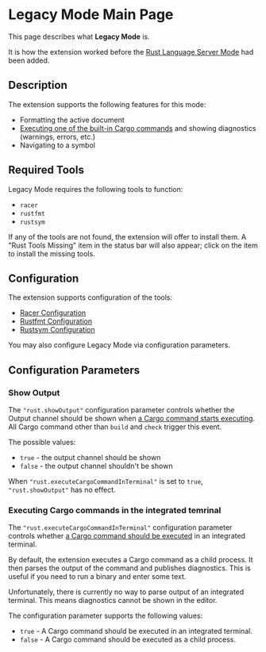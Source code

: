 # Legacy Mode Main Page

This page describes what **Legacy Mode** is.

It is how the extension worked before the [Rust Language Server Mode](../rls_mode/main.md) had been added.

## Description

The extension supports the following features for this mode:

* Formatting the active document
* [Executing one of the built-in Cargo commands](../cargo_command_execution.md) and showing diagnostics (warnings, errors, etc.)
* Navigating to a symbol

## Required Tools

Legacy Mode requires the following tools to function:

* `racer`
* `rustfmt`
* `rustsym`

If any of the tools are not found, the extension will offer to install them. A "Rust Tools Missing" item in the status bar will also appear; click on the item to install the missing tools.

## Configuration

The extension supports configuration of the tools:

* [Racer Configuration](racer_configuration.md)
* [Rustfmt Configuration](rustfmt_configuration.md)
* [Rustsym Configuration](rustsym_configuration.md)

You may also configure Legacy Mode via configuration parameters.

## Configuration Parameters

### Show Output

The `"rust.showOutput"` configuration parameter controls whether the Output channel should be shown when [a Cargo command starts executing](../cargo_command_execution.md). All Cargo command other than `build` and `check` trigger this event.

The possible values:

* `true` - the output channel should be shown
* `false` - the output channel shouldn't be shown

When `"rust.executeCargoCommandInTerminal"` is set to `true`, `"rust.showOutput"` has no effect.

### Executing Cargo commands in the integrated temrinal

The `"rust.executeCargoCommandInTerminal"` configuration parameter controls whether [a Cargo command should be executed](../cargo_command_execution.md) in an integrated terminal.

By default, the extension executes a Cargo command as a child process. It then parses the output of the command and publishes diagnostics. This is useful if you need to run a binary and enter some text.

Unfortunately, there is currently no way to parse output of an integrated terminal. This means diagnostics cannot be shown in the editor.

The configuration parameter supports the following values:

* `true` - A Cargo command should be executed in an integrated terminal.
* `false` - A Cargo command should be executed as a child process.
